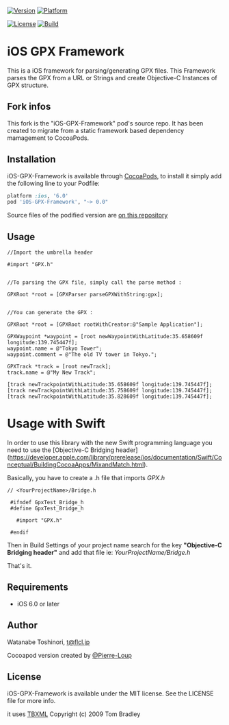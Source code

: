 [![Version](http://cocoapod-badges.herokuapp.com/v/iOS-GPX-Framework/badge.png)](http://cocoadocs.org/docsets/iOS-GPX-Framework)
[![Platform](http://cocoapod-badges.herokuapp.com/p/iOS-GPX-Framework/badge.png)](http://cocoadocs.org/docsets/iOS-GPX-Framework)
 
[![License](http://img.shields.io/:license-mit-blue.svg)](http://opensource.org/licenses/mit-license.php)
[![Build](https://travis-ci.org/Pierre-Loup/iOS-GPX-Framework.svg)](https://travis-ci.org/Pierre-Loup/iOS-GPX-Framework)

iOS GPX Framework
============================

This is a iOS framework for parsing/generating GPX files.
This Framework parses the GPX from a URL or Strings and create Objective-C Instances of GPX structure. 

Fork infos
---------------------------------
This fork is the "iOS-GPX-Framework" pod's source repo. It has been created to migrate from a static framework based dependency mamagement to CocoaPods.


Installation
---------------------------------

iOS-GPX-Framework is available through [CocoaPods](http://cocoapods.org), to install
it simply add the following line to your Podfile:

```ruby
platform :ios, '6.0'
pod 'iOS-GPX-Framework', "~> 0.0"
```

 Source files of the podified version are [on this repository](https://github.com/Pierre-Loup/iOS-GPX-Framework)
 
Usage
---------------------------------

```objc
//Import the umbrella header

#import "GPX.h"


//To parsing the GPX file, simply call the parse method :

GPXRoot *root = [GPXParser parseGPXWithString:gpx];


//You can generate the GPX :

GPXRoot *root = [GPXRoot rootWithCreator:@"Sample Application"];
    
GPXWaypoint *waypoint = [root newWaypointWithLatitude:35.658609f longitude:139.745447f];
waypoint.name = @"Tokyo Tower";
waypoint.comment = @"The old TV tower in Tokyo.";
    
GPXTrack *track = [root newTrack];
track.name = @"My New Track";
    
[track newTrackpointWithLatitude:35.658609f longitude:139.745447f];
[track newTrackpointWithLatitude:35.758609f longitude:139.745447f];
[track newTrackpointWithLatitude:35.828609f longitude:139.745447f];
```

# Usage with Swift
 
In order to use this library with the new Swift programming language you need to use the [Objective-C Bridging header] (https://developer.apple.com/library/prerelease/ios/documentation/Swift/Conceptual/BuildingCocoaApps/MixandMatch.html). 

Basically, you have to create a .h file that imports *GPX.h*

```objc
// <YourProjectName>/Bridge.h
 
 #ifndef GpxTest_Bridge_h
 #define GpxTest_Bridge_h
 
   #import "GPX.h"
 
 #endif
```
Then in Build Settings of your project name search for the key **"Objective-C Bridging header"** and add that file ie: *YourProjectName/Bridge.h*
  
That's it.
 
 
## Requirements

- iOS 6.0 or later

## Author

Watanabe Toshinori, t@flcl.jp

Cocoapod version created by [@Pierre-Loup](https://github.com/Pierre-Loup/)

## License

iOS-GPX-Framework is available under the MIT license. See the LICENSE file for more info.

it uses [TBXML](http://tbxml.co.uk/TBXML/TBXML_Free.html) Copyright (c) 2009 Tom Bradley
